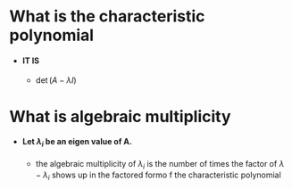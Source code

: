 # What is the characteristic polynomial
- #### IT IS 
	- $\det(A-\lambda I)$

# What is algebraic multiplicity
- #### Let $\lambda_{i}$ be an eigen value of A. 
	- the algebraic multiplicity of $\lambda_{i}$ is the number of times the factor of $\lambda-\lambda_{i}$ shows up in the factored formo f the characteristic polynomial